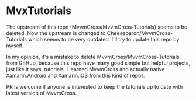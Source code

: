 MvxTutorials
============

The upstream of this repo (MvvmCross/MvvmCross-Tutorials) seems to be deleted. Now the upstream is changed to Cheesebaron/MvvmCross-Tutorials which seems to be very outdated. I'll try to update this repo by myself.

In my opinion, it's a mistake to delete MvvmCross/MvvmCross-Tutorials from GitHub, because this repo have many good simple but helpful projects, just like it says, tutorials. I learned MvvmCross and actually native Xamarin.Android and Xamarin.iOS from this kind of repos.

PR is welcome if anyone is interested to keep the tutorials up to date with latest version of MvvmCross.


